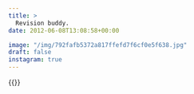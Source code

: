 ```yaml
---
title: >
  Revision buddy.
date: 2012-06-08T13:08:58+00:00

image: "/img/792fafb5372a817ffefd7f6cf0e5f638.jpg"
draft: false
instagram: true
---
```


{{<photo src="/img/792fafb5372a817ffefd7f6cf0e5f638.jpg">}}
